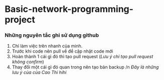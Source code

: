 # Basic-network-programming-project
### Những nguyên tắc ghi sử dụng github
1. Chỉ làm việc trên nhanh của minh.
2. Trước khi code nên pull về để cập nhật code mới
3. Hoàn thành 1 cái gì đó thì tạo pull request (*Lưu ý chỉ tạo pull request không confirm*)
4. Thay đổi một cái gì đó quan trong nên tạo bản backup /n
*Đây là những lưu ý của của Cao Thi hihi*

